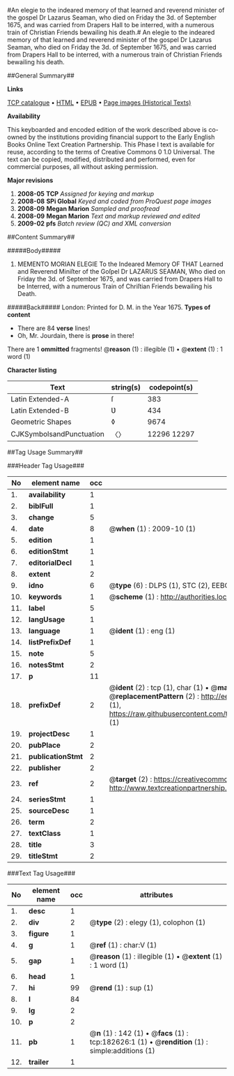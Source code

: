 #An elegie to the indeared memory of that learned and reverend minister of the gospel Dr Lazarus Seaman, who died on Friday the 3d. of September 1675, and was carried from Drapers Hall to be interred, with a numerous train of Christian Friends bewailing his death.#
An elegie to the indeared memory of that learned and reverend minister of the gospel Dr Lazarus Seaman, who died on Friday the 3d. of September 1675, and was carried from Drapers Hall to be interred, with a numerous train of Christian Friends bewailing his death.

##General Summary##

**Links**

[TCP catalogue](http://www.ota.ox.ac.uk/tcp/)  • 
[HTML](http://tei.it.ox.ac.uk/tcp/Texts-HTML/free/B03/B03257.html)  • 
[EPUB](http://tei.it.ox.ac.uk/tcp/Texts-EPUB/free/B03/B03257.epub) • 
[Page images (Historical Texts)](https://data.historicaltexts.jisc.ac.uk/view?pubId=eebo-99885223e&pageId=eebo-99885223e-182626-1)

**Availability**

This keyboarded and encoded edition of the
	       work described above is co-owned by the institutions
	       providing financial support to the Early English Books
	       Online Text Creation Partnership. This Phase I text is
	       available for reuse, according to the terms of Creative
	       Commons 0 1.0 Universal. The text can be copied,
	       modified, distributed and performed, even for
	       commercial purposes, all without asking permission.

**Major revisions**

1. __2008-05__ __TCP__ *Assigned for keying and markup*
1. __2008-08__ __SPi Global__ *Keyed and coded from ProQuest page images*
1. __2008-09__ __Megan Marion__ *Sampled and proofread*
1. __2008-09__ __Megan Marion__ *Text and markup reviewed and edited*
1. __2009-02__ __pfs__ *Batch review (QC) and XML conversion*

##Content Summary##

#####Body#####

1. MEMENTO MORIAN ELEGIE To the Indeared Memory OF THAT Learned and Reverend Miniſter of the Goſpel Dr LAZARUS SEAMAN, Who died on Friday the 3d. of September 1675, and was carried from Drapers Hall to be Interred, with a numerous Train of Chriſtian Friends bewailing his Death.

#####Back#####
London: Printed for D. M. in the Year 1675.
**Types of content**

  * There are 84 **verse** lines!
  * Oh, Mr. Jourdain, there is **prose** in there!

There are 1 **ommitted** fragments! 
 @__reason__ (1) : illegible (1)  •  @__extent__ (1) : 1 word (1)

**Character listing**


|Text|string(s)|codepoint(s)|
|---|---|---|
|Latin Extended-A|ſ|383|
|Latin Extended-B|Ʋ|434|
|Geometric Shapes|◊|9674|
|CJKSymbolsandPunctuation|〈〉|12296 12297|

##Tag Usage Summary##

###Header Tag Usage###

|No|element name|occ|attributes|
|---|---|---|---|
|1.|__availability__|1||
|2.|__biblFull__|1||
|3.|__change__|5||
|4.|__date__|8| @__when__ (1) : 2009-10 (1)|
|5.|__edition__|1||
|6.|__editionStmt__|1||
|7.|__editorialDecl__|1||
|8.|__extent__|2||
|9.|__idno__|6| @__type__ (6) : DLPS (1), STC (2), EEBO-CITATION (1), PROQUEST (1), VID (1)|
|10.|__keywords__|1| @__scheme__ (1) : http://authorities.loc.gov/ (1)|
|11.|__label__|5||
|12.|__langUsage__|1||
|13.|__language__|1| @__ident__ (1) : eng (1)|
|14.|__listPrefixDef__|1||
|15.|__note__|5||
|16.|__notesStmt__|2||
|17.|__p__|11||
|18.|__prefixDef__|2| @__ident__ (2) : tcp (1), char (1)  •  @__matchPattern__ (2) : ([0-9\-]+):([0-9IVX]+) (1), (.+) (1)  •  @__replacementPattern__ (2) : http://eebo.chadwyck.com/downloadtiff?vid=$1&page=$2 (1), https://raw.githubusercontent.com/textcreationpartnership/Texts/master/tcpchars.xml#$1 (1)|
|19.|__projectDesc__|1||
|20.|__pubPlace__|2||
|21.|__publicationStmt__|2||
|22.|__publisher__|2||
|23.|__ref__|2| @__target__ (2) : https://creativecommons.org/publicdomain/zero/1.0/ (1), http://www.textcreationpartnership.org/docs/. (1)|
|24.|__seriesStmt__|1||
|25.|__sourceDesc__|1||
|26.|__term__|2||
|27.|__textClass__|1||
|28.|__title__|3||
|29.|__titleStmt__|2||


###Text Tag Usage###

|No|element name|occ|attributes|
|---|---|---|---|
|1.|__desc__|1||
|2.|__div__|2| @__type__ (2) : elegy (1), colophon (1)|
|3.|__figure__|1||
|4.|__g__|1| @__ref__ (1) : char:V (1)|
|5.|__gap__|1| @__reason__ (1) : illegible (1)  •  @__extent__ (1) : 1 word (1)|
|6.|__head__|1||
|7.|__hi__|99| @__rend__ (1) : sup (1)|
|8.|__l__|84||
|9.|__lg__|2||
|10.|__p__|2||
|11.|__pb__|1| @__n__ (1) : 142 (1)  •  @__facs__ (1) : tcp:182626:1 (1)  •  @__rendition__ (1) : simple:additions (1)|
|12.|__trailer__|1||
